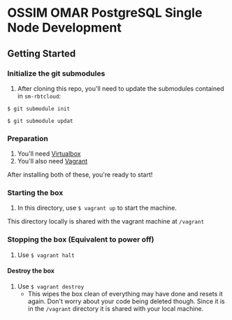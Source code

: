 # OSSIM OMAR PostgreSQL Single Node Development

## Getting Started

### Initialize the git submodules
1. After cloning this repo, you'll need to update the submodules contained
in `sm-rbtcloud`:

`$ git submodule init`

`$ git submodule updat`

### Preparation
1. You'll need [Virtualbox](http://virtualbox.org)
2. You'll also need [Vagrant](http://vagrantup.com)

After installing both of these, you're ready to start!

### Starting the box

1. In this directory, use `$ vagrant up` to start the machine.

This directory locally is shared with the vagrant machine at `/vagrant`

### Stopping the box (Equivalent to power off)
1. Use `$ vagrant halt`

#### Destroy the box
1. Use `$ vagrant destroy`
    - This wipes the box clean of everything may have done and resets it again. Don't 
      worry about your code being deleted though. Since it is in the `/vagrant` directory
      it is shared with your local machine.

